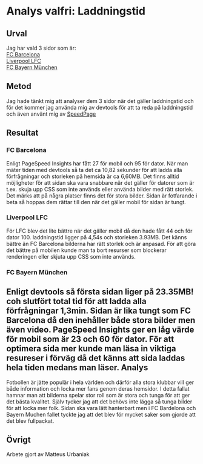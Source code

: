 Analys valfri: Laddningstid
================

Urval
----------------------
Jag har vald 3 sidor som är:  
[FC Barcelona](https://www.fcbarcelona.com/en/)  
[Liverpool LFC](https://www.liverpoolfc.com/welcome-to-liverpool-fc)  
[FC Bayern München](https://fcbayern.com/en)  

Metod
--------------------------

Jag hade tänkt mig att analyser dem 3 sidor när det gäller laddningstid och för det kommer jag använda mig av devtools för att ta reda på laddningstid och även använt mig av [SpeedPage](https://developers.google.com/speed/pagespeed/insights/)

Resultat
-----------------------
### FC Barcelona

Enligt PageSpeed Insights har fått 27 för mobil och 95 för dator. När man mäter tiden med devtools så ta det ca 10,82 sekunder för att ladda alla förfrågningar och storleken på hemsida är ca 6,60MB. Det finns alltid möjligheter för att sidan ska vara snabbare när det gäller för datorer som är t.ex. skuja upp CSS som inte används eller använda bilder med rätt storlek. Det märks att på några platser finns det för stora bilder. Sidan är fotfarande i beta så hoppas dem rättar till den när det gäller mobil för sidan är tungt.  

### Liverpool LFC

För LFC blev det lite bättre när det gäller mobil då den hade fått 44 och för dator 100. laddningstid ligger på 4,54s och storleken 3.93MB. Det känns bättre än FC Barcelona bilderna har rätt storlek och är anpasad. För att göra det bättre på mobilen kunde man ta bort resurser som blockerar renderingen eller skjuta upp CSS som inte används.

### FC Bayern München

Enligt devtools så första sidan liger på 23.35MB! coh slutfört total tid för att ladda alla förfrågningar 1,3min. Sidan är lika tungt som FC Barcelona då den inehåller både stora bilder men även video. PageSpeed Insights ger en låg värde för mobil som är 23 och 60 för dator. För att optimera sida mer kunde man läsa in viktiga resureser i förväg då det känns att sida laddas hela tiden medans man läser.
Analys
-----------------------

Fotbollen är jätte populär i hela världen och därför alla stora klubbar vill ger både information och locka mer fans genom deras hemsidor. I detta fallat hamnar man att bilderna spelar stor roll som är stora och tunga för att ger det bästa kvalitet. Själv tycker jag att det behövs inte lägga så tunga bilder för att locka mer folk. Sidan ska vara lätt hanterbart men i FC Bardelona och Bayern Muchen fallet tyckte jag att det blev för mycket saker som gjorde att det blev fullpackat.

Övrigt
-----------------------

Arbete gjort av Matteus Urbaniak
